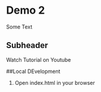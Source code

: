 # Demo 2

Some Text

## Subheader

Watch Tutorial on Youtube

##Local DEvelopment

1. Open index.html in your browser
